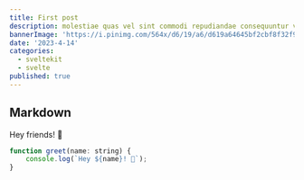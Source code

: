 ```yaml
---
title: First post
description: molestiae quas vel sint commodi repudiandae consequuntur voluptatum laborumnumquam blanditiis harum quisquam eius sed odit fugiat iusto fuga praesentiumoptio, eaque rerum! Provident similique accusantium nemo autem. Veritatisobcaecati tenetur iure eius earum ut molestias architecto voluptate aliquamnihil, eveniet aliquid culpa officia aut! Impedit sit sunt quaerat, odit,tenetur error, harum nesciunt ipsum debitis quas aliquid. Reprehenderit,quia. Quo neque error repudiandae fuga? Ipsa laudantium molestias eos sapiente officiis modi at sunt excepturi expedita sint? Sed quibusdamrecusandae alias error harum maxime adipisci amet laborum. Perspiciatis minima nesciunt dolorem! Officiis iure rerum voluptates a cumque velit quibusdam sed amet tempora. Sit laborum ab, eius fugit doloribus tenetur fugiat, temporibus enim commodi iusto libero magni deleniti quod quam consequuntur! Commodi minima excepturi repudiandae velit hic maximedoloremque. Quaerat provident commodi consectetur veniam similique ad earum omnis ipsum saepe, voluptas, hic voluptates pariatur est explicabo fugiat, dolorum eligendi quam cupiditate excepturi mollitia maiores labore suscipit quas? Nulla, placeat. Voluptatem quaerat non architecto ab laudantium modi minima sunt esse temporibus sint culpa, recusandae aliquam numquam totam ratione voluptas quod exercitationem fuga. Possimus quis earum veniam quasi aliquam eligendi, placeat qui corporis!.
bannerImage: 'https://i.pinimg.com/564x/d6/19/a6/d619a64645bf2cbf8f32f9063cf29ac5.jpg'
date: '2023-4-14'
categories:
  - sveltekit
  - svelte
published: true
---
```


## Markdown

Hey friends! 👋

```js
function greet(name: string) {
	console.log(`Hey ${name}! 👋`);
}
```
